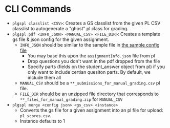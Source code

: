 # CLI Commands

- `plgspl classlist <CSV>`: Creates a GS classlist from the given PL CSV classlist to autogenerate a "ghost" pl class for grading.
- `plgspl pdf <INFO_JSON> <MANUAL_CSV> <FILE_DIR>`: Creates a template gs file & json config for the given assignment.
  - `INFO_JSON` should be similar to the sample file in [the sample config file](../res/config.json) 
    - You may base this upon the `assignmentInfo.json` file from pl
    - Drop questions you don't want in the pdf dropped from the file
    - Specify parts (fields on the student_answer object from pl) if you only want to include certian quesiton parts. By default, we include them all
  - `MANUAL_CSV` should be a `**_submissions_for_manual_grading.csv` pl file.
  - `FILE_DIR` should be an unzipped file directory that corresponds to `**_files_for_manual_grading.zip` for `MANUAL_CSV`
- `plgspl merge <config json> <gs_csv> <instance>`
  - Converts the gs file for a given assignment into an pl file for upload: `pl_scores.csv`.
  - Instance defaults to 1
